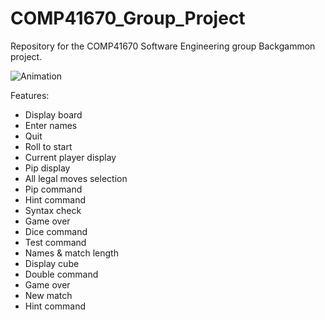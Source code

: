 # COMP41670_Group_Project
Repository for the COMP41670 Software Engineering group Backgammon project.

![Animation](https://github.com/jakewarrenblack/COMP41670_Group_Project/assets/47800618/773f702e-c58f-49b8-a53d-76d6e60b7b06)

Features:

- Display board
- Enter names
- Quit
- Roll to start
- Current player display
- Pip display
- All legal moves selection
- Pip command
- Hint command
- Syntax check
- Game over
- Dice command
- Test command
- Names & match length
- Display cube
- Double command
- Game over
- New match
- Hint command
